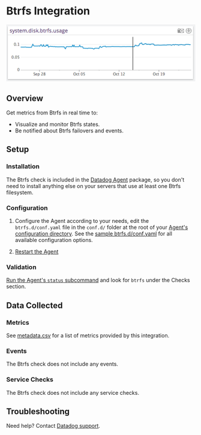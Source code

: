 # Btrfs Integration

![BTRFS metric][1]

## Overview

Get metrics from Btrfs in real time to:

- Visualize and monitor Btrfs states.
- Be notified about Btrfs failovers and events.

## Setup

### Installation

The Btrfs check is included in the [Datadog Agent][3] package, so you don't need to install anything else on your servers that use at least one Btrfs filesystem.

### Configuration

1. Configure the Agent according to your needs, edit the `btrfs.d/conf.yaml` file in the `conf.d/` folder at the root of your [Agent's configuration directory][4]. See the [sample btrfs.d/conf.yaml][5] for all available configuration options.

2. [Restart the Agent][6]

### Validation

[Run the Agent's `status` subcommand][7] and look for `btrfs` under the Checks section.

## Data Collected

### Metrics

See [metadata.csv][8] for a list of metrics provided by this integration.

### Events

The Btrfs check does not include any events.

### Service Checks

The Btrfs check does not include any service checks.

## Troubleshooting

Need help? Contact [Datadog support][9].

[1]: https://raw.githubusercontent.com/DataDog/integrations-core/master/btrfs/images/btrfs_metric.png
[2]: https://docs.datadoghq.com/agent/kubernetes/integrations/
[3]: https://app.datadoghq.com/account/settings#agent
[4]: https://docs.datadoghq.com/agent/guide/agent-configuration-files/#agent-configuration-directory
[5]: https://github.com/DataDog/integrations-core/blob/master/btrfs/datadog_checks/btrfs/data/conf.yaml.example
[6]: https://docs.datadoghq.com/agent/guide/agent-commands/#start-stop-and-restart-the-agent
[7]: https://docs.datadoghq.com/agent/guide/agent-commands/#agent-status-and-information
[8]: https://github.com/DataDog/integrations-core/blob/master/btrfs/metadata.csv
[9]: https://docs.datadoghq.com/help/
